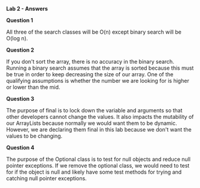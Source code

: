 
**Lab 2 - Answers**


**Question 1**

All three of the search classes will be O(n) except binary search will be O(log n).  

**Question 2**

If you don't sort the array, there is no accuracy in the binary search. Running a binary search assumes that the array is sorted because this must be true in order to keep decreasing the size of our array. One of the qualifying assumptions is whether the number we are looking for is higher or lower than the mid.

**Question 3**

The purpose of final is to lock down the variable and arguments so that other developers cannot change the values. It also impacts the mutability of our ArrayLists because normally we would want them to be dynamic. However, we are declaring them final in this lab because we don't want the values to be changing.  

**Question 4**

The purpose of the Optional class is to test for null objects and reduce null pointer exceptions. If we remove the optional class, we would need to test for if the object is null and likely have some test methods for trying and catching null pointer exceptions. 